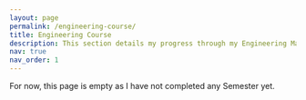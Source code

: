 ```yaml
---
layout: page
permalink: /engineering-course/
title: Engineering Course
description: This section details my progress through my Engineering Master's Degree. It will be regularly updated.
nav: true
nav_order: 1
---
```


For now, this page is empty as I have not completed any Semester yet.
